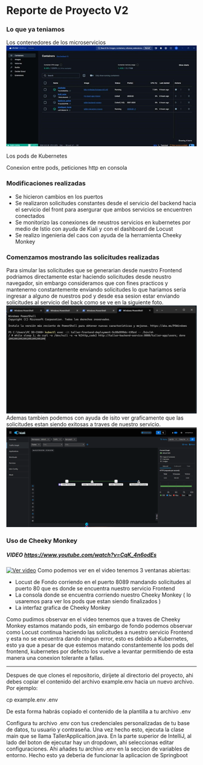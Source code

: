 # Reporte de Proyecto V2

### Lo que ya teniamos

Los contenedores de los microservicios
![Ejemplo de imagen](scheenshots/docker.jpg)
   
Los pods de Kubernetes 
  
Conexion entre pods, peticiones http en consola 
  
 
 

 
 
 
  

### Modificaciones realizadas
- Se hicieron cambios en los puertos 
- Se realizaron solicitudes constantes desde el servicio del backend hacia el servicio del front para asergurar que ambos servicios se encuentren conectados
- Se monitorizo las conexiones de neustros servicios en kubernetes por medio de Istio con ayuda de Kiali y con el dashboard de Locust
- Se realizo ingenieria del caos con ayuda de la herramienta Cheeky Monkey

### Comenzamos mostrando las solicitudes realizadas
Para simular las solicitudes que se generarian desde nuestro Frontend podriamos directamente estar haciendo solicitudes desde neustro navegador, sin embargo consideramos que con fines practicos y mantenerno constantemente enviando solicitudes lo que hariamos seria ingresar a alguno de nuestros pod y desde esa sesion estar enviando solicitudes al servicio del back como se ve en la siguiente foto.
![Ejemplo de imagen](scheenshots/consolaRequest.png)
Ademas tambien podemos con ayuda de isito ver graficamente que las solicitudes estan siendo exitosas a traves de nuestro servicio.
![Ejemplo de imagen](scheenshots/IstioKiali.png)


### Uso de Cheeky Monkey
##### VIDEO  https://www.youtube.com/watch?v=CqK_4n6odEs
[![Ver video](https://img.youtube.com/vi/CqK_4n6odEs/maxresdefault.jpg)](https://www.youtube.com/watch?v=CqK_4n6odEs)
Como podemos ver en el video tenemos 3 ventanas abiertas:
- Locust de Fondo corriendo en el puerto 8089 mandando solicitudes al puerto 80 que es donde se encuentra nuestro servicio Frontend
- La consola donde se encuentra corriendo nuestro Cheeky Monkey ( lo usaremos para ver los pods que estan siendo finalizados )
- La interfaz grafica de Cheeky Monkey

Como pudimos observar en el video tenemos que a traves de Cheeky Monkey estamos matando pods, sin embargo de fondo podemos observar como Locust continua haciendo las solicitudes a nuestro servicio Frontend y esta no se encuentra dando ningun error, esto es debido a Kubernetes, esto ya que a pesar de que estemos matando constantemente los pods del frontend, kubernetes por defecto los vuelve a levantar permitiendo de esta manera una conexion tolerante a fallas.


---------------------------------------------------------------------------------------------------------------------------------------------------------------------------------

Despues de que clones el repositorio, dirijete al directorio del proyecto, ahi debes copiar el contenido del archivo example.env hacia un nuevo archivo. Por ejemplo:

cp example.env .env

De esta forma habrás copiado el contenido de la plantilla a tu archivo .env

Configura tu archivo .env con tus credenciales personalizadas de tu base de datos, tu usuario  y contraseña. Una vez hecho esto, ejecuta la clase main que se llama TallerApplicaition.java. En la parte superior de 
IntelliJ, al lado del boton de ejecutar hay un dropdown, ahi seleccionas editar configuraciones. Ahi añades tu archivo .env en la seccion de variables de entorno. Hecho esto ya deberia de funcionar la aplicacion de Springboot
